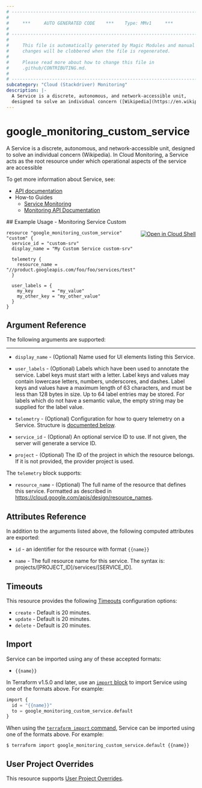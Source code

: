 ```yaml
---
# ----------------------------------------------------------------------------
#
#     ***     AUTO GENERATED CODE    ***    Type: MMv1     ***
#
# ----------------------------------------------------------------------------
#
#     This file is automatically generated by Magic Modules and manual
#     changes will be clobbered when the file is regenerated.
#
#     Please read more about how to change this file in
#     .github/CONTRIBUTING.md.
#
# ----------------------------------------------------------------------------
subcategory: "Cloud (Stackdriver) Monitoring"
description: |-
  A Service is a discrete, autonomous, and network-accessible unit,
  designed to solve an individual concern ([Wikipedia](https://en.wikipedia.org/wiki/Service-orientation)).
---
```


# google\_monitoring\_custom\_service

A Service is a discrete, autonomous, and network-accessible unit,
designed to solve an individual concern (Wikipedia). In Cloud Monitoring,
a Service acts as the root resource under which operational aspects of
the service are accessible


To get more information about Service, see:

* [API documentation](https://cloud.google.com/monitoring/api/ref_v3/rest/v3/services)
* How-to Guides
    * [Service Monitoring](https://cloud.google.com/monitoring/service-monitoring)
    * [Monitoring API Documentation](https://cloud.google.com/monitoring/api/v3/)

<div class = "oics-button" style="float: right; margin: 0 0 -15px">
  <a href="https://console.cloud.google.com/cloudshell/open?cloudshell_git_repo=https%3A%2F%2Fgithub.com%2Fterraform-google-modules%2Fdocs-examples.git&cloudshell_working_dir=monitoring_service_custom&cloudshell_image=gcr.io%2Fcloudshell-images%2Fcloudshell%3Alatest&open_in_editor=main.tf&cloudshell_print=.%2Fmotd&cloudshell_tutorial=.%2Ftutorial.md" target="_blank">
    <img alt="Open in Cloud Shell" src="//gstatic.com/cloudssh/images/open-btn.svg" style="max-height: 44px; margin: 32px auto; max-width: 100%;">
  </a>
</div>
## Example Usage - Monitoring Service Custom


```hcl
resource "google_monitoring_custom_service" "custom" {
  service_id = "custom-srv"
  display_name = "My Custom Service custom-srv"

  telemetry {
  	resource_name = "//product.googleapis.com/foo/foo/services/test"
  }

  user_labels = {
    my_key       = "my_value"
    my_other_key = "my_other_value"
  }
}
```

## Argument Reference

The following arguments are supported:



- - -


* `display_name` -
  (Optional)
  Name used for UI elements listing this Service.

* `user_labels` -
  (Optional)
  Labels which have been used to annotate the service. Label keys must start
  with a letter. Label keys and values may contain lowercase letters,
  numbers, underscores, and dashes. Label keys and values have a maximum
  length of 63 characters, and must be less than 128 bytes in size. Up to 64
  label entries may be stored. For labels which do not have a semantic value,
  the empty string may be supplied for the label value.

* `telemetry` -
  (Optional)
  Configuration for how to query telemetry on a Service.
  Structure is [documented below](#nested_telemetry).

* `service_id` -
  (Optional)
  An optional service ID to use. If not given, the server will generate a
  service ID.

* `project` - (Optional) The ID of the project in which the resource belongs.
    If it is not provided, the provider project is used.


<a name="nested_telemetry"></a>The `telemetry` block supports:

* `resource_name` -
  (Optional)
  The full name of the resource that defines this service.
  Formatted as described in
  https://cloud.google.com/apis/design/resource_names.

## Attributes Reference

In addition to the arguments listed above, the following computed attributes are exported:

* `id` - an identifier for the resource with format `{{name}}`

* `name` -
  The full resource name for this service. The syntax is:
  projects/[PROJECT_ID]/services/[SERVICE_ID].


## Timeouts

This resource provides the following
[Timeouts](https://developer.hashicorp.com/terraform/plugin/sdkv2/resources/retries-and-customizable-timeouts) configuration options:

- `create` - Default is 20 minutes.
- `update` - Default is 20 minutes.
- `delete` - Default is 20 minutes.

## Import


Service can be imported using any of these accepted formats:

* `{{name}}`


In Terraform v1.5.0 and later, use an [`import` block](https://developer.hashicorp.com/terraform/language/import) to import Service using one of the formats above. For example:

```tf
import {
  id = "{{name}}"
  to = google_monitoring_custom_service.default
}
```

When using the [`terraform import` command](https://developer.hashicorp.com/terraform/cli/commands/import), Service can be imported using one of the formats above. For example:

```
$ terraform import google_monitoring_custom_service.default {{name}}
```

## User Project Overrides

This resource supports [User Project Overrides](https://registry.terraform.io/providers/hashicorp/google/latest/docs/guides/provider_reference#user_project_override).
